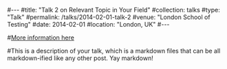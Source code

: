 #---
#title: "Talk 2 on Relevant Topic in Your Field"
#collection: talks
#type: "Talk"
#permalink: /talks/2014-02-01-talk-2
#venue: "London School of Testing"
#date: 2014-02-01
#location: "London, UK"
#---

#[More information here](http://example2.com)

#This is a description of your talk, which is a markdown files that can be all markdown-ified like any other post. Yay markdown!
